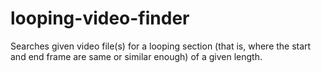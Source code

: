 # looping-video-finder
Searches given video file(s) for a looping section (that is, where the start and end frame are same or similar enough) of a given length.
